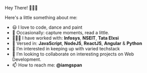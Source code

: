 Hey There! 🙋🏻‍♀️

Here's a little something about me: 
- 😃 I love to code, dance and paint
- 📸 Occasionally: capture moments, read a little.
- 👩🏻‍💻 I have worked with: **Infosys**, **NSEIT**, **Tata Elxsi**
- 🤔 Versed in: **JavaScript**, **NodeJS**, **ReactJS**, **Angular** & **Python**
- 👀 I’m interested in keeping up with varied techstack
- 💞️ I’m looking to collaborate on interesting projects on Web Development.
- 📫 How to reach me: **@iamgspan**

<!---
iamgspan/iamgspan is a ✨ special ✨ repository because its `README.md` (this file) appears on your GitHub profile.
You can click the Preview link to take a look at your changes.
--->
